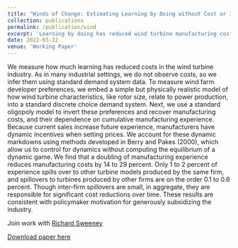 ```yaml
---
title: "Winds of Change: Estimating Learning by Doing without Cost or Input Data"
collection: publications
permalink: /publication/wind
excerpt: 'Learning by doing has reduced wind turbine manufacturing costs by 14-29 percent. (with Richard Sweeney)'
date: 2022-03-22
venue: 'Working Paper'
---
```

We measure how much learning has reduced costs in the wind turbine industry. As in many industrial settings, we do not observe costs, so we infer them using standard demand system data. To measure wind farm developer preferences, we embed a simple but physically realistic model of how wind turbine characteristics, like rotor size, relate to power production, into a standard discrete choice demand system. Next, we use a standard oligopoly model to invert these preferences and recover manufacturing costs, and their dependence on cumulative manufacturing experience. Because current sales increase future experience, manufacturers have dynamic incentives when setting prices. We account for these dynamic markdowns using methods developed in Berry and Pakes (2000), which allow us to control for dynamics without computing the equilibrium of a dynamic game. We find that a doubling of manufacturing experience reduces manufacturing costs by 14 to 29 percent. Only 1 to 2 percent of experience spills over to other turbine models produced by the same firm, and spillovers to turbines produced by other firms are on the order 0.1 to 0.6 percent. Though inter-firm spillovers are small, in aggregate, they are responsible for significant cost reductions over time. These results are consistent with policymaker motivation for generously subsidizing the industry.

Join work with [Richard Sweeney](http://www.richard-sweeney.com)

[Download paper here](https://www.richard-sweeney.com/pdfs/cs_rotor.pdf)

